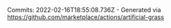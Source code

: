 Commits: 2022-02-16T18:55:08.736Z - Generated via https://github.com/marketplace/actions/artificial-grass
<br>
